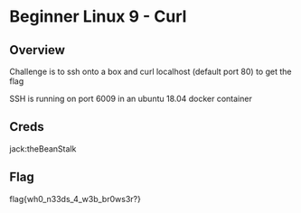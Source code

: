 # Beginner Linux 9 - Curl

## Overview 

Challenge is to ssh onto a box and curl localhost (default port 80) to get the flag

SSH is running on port 6009 in an ubuntu 18.04 docker container

## Creds

jack:theBeanStalk

## Flag

flag{wh0_n33ds_4_w3b_br0ws3r?}